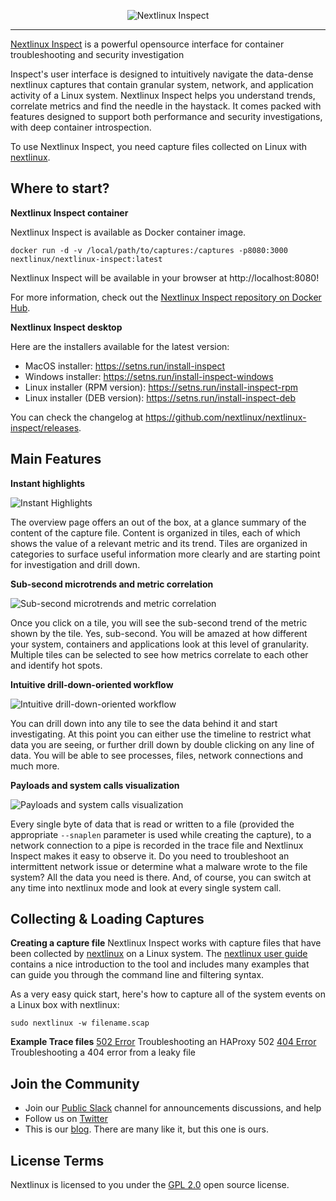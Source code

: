 <p align="center">
  <img src="/public/assets/images/nextlinux-inspect-logo-color-620x96.png" alt="Nextlinux Inspect" />
</p>

---

[Nextlinux Inspect](https://nextlinux.com/blog/nextlinux-inspect) is a powerful opensource interface for container troubleshooting and security investigation

Inspect's user interface is designed to intuitively navigate the data-dense nextlinux captures that contain granular system, network, and application activity of a Linux system. Nextlinux Inspect helps you understand trends, correlate metrics and find the needle in the haystack. It comes packed with features designed to support both performance and security investigations, with deep container introspection.

To use Nextlinux Inspect, you need capture files collected on Linux with [nextlinux](https://github.com/nextlinux/nextlinux).

## Where to start?

**Nextlinux Inspect container**

Nextlinux Inspect is available as Docker container image.

```
docker run -d -v /local/path/to/captures:/captures -p8080:3000 nextlinux/nextlinux-inspect:latest
```

Nextlinux Inspect will be available in your browser at http://localhost:8080!

For more information, check out the [Nextlinux Inspect repository on Docker Hub](https://hub.docker.com/r/nextlinux/nextlinux-inspect).

**Nextlinux Inspect desktop**

Here are the installers available for the latest version:

- MacOS installer: https://setns.run/install-inspect
- Windows installer: https://setns.run/install-inspect-windows
- Linux installer (RPM version): https://setns.run/install-inspect-rpm
- Linux installer (DEB version): https://setns.run/install-inspect-deb

You can check the changelog at https://github.com/nextlinux/nextlinux-inspect/releases.

## Main Features

**Instant highlights**

![Instant Highlights](/assets/screenshots/Nextlinux-Inspect-1.png)

The overview page offers an out of the box, at a glance summary of the content of the capture file. Content is organized in tiles, each of which shows the value of a relevant metric and its trend. Tiles are organized in categories to surface useful information more clearly and are starting point for investigation and drill down.

**Sub-second microtrends and metric correlation**

![Sub-second microtrends and metric correlation](/assets/screenshots/Nextlinux-Inspect-2.png)

Once you click on a tile, you will see the sub-second trend of the metric shown by the tile. Yes, sub-second. You will be amazed at how different your system, containers and applications look at this level of granularity. Multiple tiles can be selected to see how metrics correlate to each other and identify hot spots.

**Intuitive drill-down-oriented workflow**

![Intuitive drill-down-oriented workflow](/assets/screenshots/Nextlinux-Inspect-3.png)

You can drill down into any tile to see the data behind it and start investigating. At this point you can either use the timeline to restrict what data you are seeing, or further drill down by double clicking on any line of data. You will be able to see processes, files, network connections and much more.

**Payloads and system calls visualization**

![Payloads and system calls visualization](/assets/screenshots/Nextlinux-Inspect-4.png)

Every single byte of data that is read or written to a file (provided the appropriate `--snaplen` parameter is used while creating the capture), to a network connection to a pipe is recorded in the trace file and Nextlinux Inspect makes it easy to observe it. Do you need to troubleshoot an intermittent network issue or determine what a malware wrote to the file system? All the data you need is there. And, of course, you can switch at any time into nextlinux mode and look at every single system call.

## Collecting & Loading Captures

**Creating a capture file**
Nextlinux Inspect works with capture files that have been collected by [nextlinux](https://github.com/nextlinux/nextlinux) on a Linux system. The [nextlinux user guide](https://github.com/nextlinux/nextlinux/wiki/Nextlinux-User-Guide) contains a nice introduction to the tool and includes many examples that can guide you through the command line and filtering syntax.

As a very easy quick start, here's how to capture all of the system events on a Linux box with nextlinux:

`sudo nextlinux -w filename.scap`

**Example Trace files**
[502 Error](https://github.com/nextlinux/nextlinux-inspect/blob/master/capture-samples/502Error.scap) Troubleshooting an HAProxy 502
[404 Error](https://github.com/nextlinux/nextlinux-inspect/blob/master/capture-samples/404Error.scap) Troubleshooting a 404 error from a leaky file

## Join the Community

- Join our [Public Slack](https://slack.nextlinux.com) channel for announcements discussions, and help
- Follow us on [Twitter](https://twitter.com/nextlinux)
- This is our [blog](https://nextlinux.com/blog/nextlinux-inspect). There are many like it, but this one is ours.

## License Terms

Nextlinux is licensed to you under the [GPL 2.0](https://github.com/nextlinux/nextlinux/blob/dev/COPYING) open source license.
